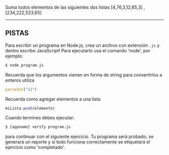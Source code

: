 Suma todos elementos de las siguientes dos listas  [4,76,3,12,65,3] ,[234,222,523,65]

----------------------------------------------------------------------
## PISTAS

Para escribir un programa en Node.js, crea un archivo con extensión `.js` y dentro escribe JavaScript! Para ejecutarlo usa el comando 'node', por ejemplo:
```sh
$ node program.js
```
Recuerda que los argumentos vienen en forma de string para convertirlos a enteros utiliza
```js
parseInt("12")
```

Recuerda como agregar elementos a una lista

```js
miLista.push(elemento)
```

Cuando termines debes ejecutar:

```sh
$ {appname} verify program.js
```

para continuar con el siguiente ejercicio. Tu programa será probado, se generará un reporte y si todo funciona correctamente se etiquetará el ejercicio como 'completado'.
